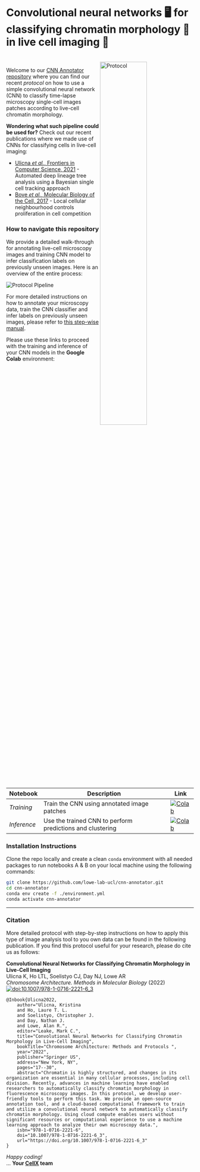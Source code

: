 # Convolutional neural networks 🖥️ for classifying chromatin morphology 🧬 in live cell imaging 🔬
<br/>

<img width="50%" align="right" alt="Protocol" src="assets/napari_annotator.png" />

Welcome to our [CNN Annotator repository](https://github.com/lowe-lab-ucl/cnn-annotator "CNN Annotator repository || Lowe Lab UCL") where you can find our recent *protocol* on how to use a simple convolutional neural network (CNN) to classify time-lapse microscopy single-cell images patches according to live-cell chromatin morphology.

**Wondering what such pipeline could be used for?** Check out our recent publications where we made use of CNNs for classifying cells in live-cell imaging:
- [Ulicna *et al.*, Frontiers in Computer Science, 2021](https://www.frontiersin.org/articles/10.3389/fcomp.2021.734559/full "Automated deep lineage tree analysis using a Bayesian single cell tracking approach") - Automated deep lineage tree analysis using a Bayesian single cell tracking approach
- [Bove *et al.*, Molecular Biology of the Cell, 2017](https://www.molbiolcell.org/doi/10.1091/mbc.E17-06-0368?url_ver=Z39.88-2003&rfr_id=ori:rid:crossref.org&rfr_dat=cr_pub%20%200pubmed "Local cellular neighbourhood controls proliferation in cell competition") - Local cellular neighbourhood controls proliferation in cell competition


### How to navigate this repository

We provide a detailed walk-through for annotating live-cell microscopy images and training CNN model to infer classification labels on previously unseen images. Here is an overview of the entire process:

![Protocol Pipeline](/assets/protocol_pipeline.png)

For more detailed instructions on how to annotate your microscopy data, train the CNN classifier and infer labels on previously unseen images, please refer to [this step-wise manual](/notebooks/README.md "Protocol Methods").

Please use these links to proceed with the training and inference of your CNN models in the **Google Colab** environment:


| Notebook | Description | Link |
| --- | --- | --- |
| *Training* | Train the CNN using annotated image patches | [![Colab](https://colab.research.google.com/assets/colab-badge.svg)](https://colab.research.google.com/github/lowe-lab-ucl/cnn-annotator/blob/main/notebooks/C_CNN_Training_and_Validation.ipynb) |
| *Inference* | Use the trained CNN to perform predictions and clustering | [![Colab](https://colab.research.google.com/assets/colab-badge.svg)](https://colab.research.google.com/github/lowe-lab-ucl/cnn-annotator/blob/main/notebooks/D_CNN_Inference_and_Embedding.ipynb) |


### Installation Instructions

Clone the repo locally and create a clean `conda` environment with all needed packages to run notebooks A & B on your local machine using the following commands:

```sh
git clone https://github.com/lowe-lab-ucl/cnn-annotator.git
cd cnn-annotator
conda env create -f ./environment.yml
conda activate cnn-annotator
```

---
### Citation

More detailed protocol with step-by-step instructions on how to apply this type of image analysis tool to you own data can be found in the following publication. If you find this protocol useful for your research, please do cite us as follows:

**Convolutional Neural Networks for Classifying Chromatin Morphology in Live-Cell Imaging**  
Ulicna K, Ho LTL, Soelistyo CJ, Day NJ, Lowe AR    
*Chromosome Architecture. Methods in Molecular Biology* (2022)  
[![doi:10.1007/978-1-0716-2221-6_3](https://img.shields.io/static/v1?label=doi&message=10.1007/978-1-0716-2221-6_3&color=blue)](https://doi.org/10.1007/978-1-0716-2221-6_3)


```
@Inbook{Ulicna2022,
    author="Ulicna, Kristina
    and Ho, Laure T. L.
    and Soelistyo, Christopher J.
    and Day, Nathan J.
    and Lowe, Alan R.",
    editor="Leake, Mark C.",
    title="Convolutional Neural Networks for Classifying Chromatin Morphology in Live-Cell Imaging",
    bookTitle="Chromosome Architecture: Methods and Protocols ",
    year="2022",
    publisher="Springer US",
    address="New York, NY",
    pages="17--30",
    abstract="Chromatin is highly structured, and changes in its organization are essential in many cellular processes, including cell division. Recently, advances in machine learning have enabled researchers to automatically classify chromatin morphology in fluorescence microscopy images. In this protocol, we develop user-friendly tools to perform this task. We provide an open-source annotation tool, and a cloud-based computational framework to train and utilize a convolutional neural network to automatically classify chromatin morphology. Using cloud compute enables users without significant resources or computational experience to use a machine learning approach to analyze their own microscopy data.",
    isbn="978-1-0716-2221-6",
    doi="10.1007/978-1-0716-2221-6_3",
    url="https://doi.org/10.1007/978-1-0716-2221-6_3"
}
```

*Happy coding!* <br/>
... **Your [CellX](http://lowe.cs.ucl.ac.uk/cellx.html "Lowe Lab UCL") team**
